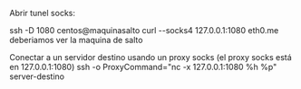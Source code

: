 Abrir tunel socks:

ssh -D 1080 centos@maquinasalto
curl --socks4 127.0.0.1:1080 eth0.me
  deberiamos ver la maquina de salto


Conectar a un servidor destino usando un proxy socks (el proxy socks está en 127.0.0.1:1080)
ssh -o ProxyCommand="nc -x 127.0.0.1:1080 %h %p" server-destino
